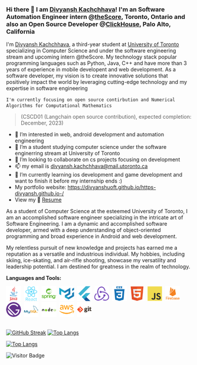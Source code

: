 ### Hi there 👋 I am [Divyansh Kachchhava](https://divyanshuoft.github.io/https-divyansh.github.io-/)! I'm an Software Automation Engineer intern @[theScore](https://www.thescore.com/), Toronto, Ontario and also an Open Source Developer @[ClickHouse](https://clickhouse.com/), Palo Alto, California 

<!--
**rusty-sj/rusty-sj** is a ✨ _special_ ✨ repository as its `README.md` (this file) appears on your GitHub profile.
Here are some ideas to get you started:

- 🔭 I’m currently workingon ...
- 🌱 I’m currently learning ...
- 👯 I’m looking to collaborate on ...
- 🤔 I’m looking for help with ...
- 💬 Ask me about ...
- 📫 How to reach me: ...
- 😄 Pronouns: ...
- ⚡ Fun fact: ...
- 🤔 I’m looking for help with Statistics
- 👯 I’m looking to collaborate on ...
-->

I'm [Divyansh Kachchhava](https://divyanshuoft.github.io/https-divyansh.github.io-/), a third-year student at [University of Toronto](https://www.utoronto.ca/) specializing in Computer Science and under the software engineering stream and upcoming intern @theScore. My technology stack popular programming languages such as Python, Java, C++ and have more than 3 years of experience in mobile developent and web development. As a software developer, my vision is to create innovative solutions that positively impact the world by leveraging cutting-edge technology and my expertise in software engineering
```
I'm currently focusing on open source contirbution and Numerical Algorithms for Computational Mathematics
```
>(CSCD01 (Langchain open source contribution), expected completion: December, 2023)

- 👀 I’m interested in web, android development and automation engineering
- 🌱 I’m a student studying computer science under the software enginerring stream at University of Toronto
- 💞️ I’m looking to collaborate on cs projects focusing on development
- 📫 my email is divyansh.kachchhava@mail.utoronto.ca 
- 🔭 I’m currently learning ios development and game development and want to finish it before my internship ends :)
- My portfolio website: https://divyanshuoft.github.io/https-divyansh.github.io-/
- View my 📝 [Resume](https://divyanshuoft.github.io/https-divyansh.github.io-/DivyanshKachchhava.pdf)

As a student of Computer Science at the esteemed University of Toronto, I am an accomplished software engineer specializing in the intricate art of Software Engineering. I am a dynamic and accomplished software developer, armed with a deep understanding of object-oriented programming and broad experience in Android and web development.

My relentless pursuit of new knowledge and projects has earned me a reputation as a versatile and industrious individual. My hobbies, including skiing, ice-skating, and air-rifle shooting, showcase my versatility and leadership potential. I am destined for greatness in the realm of technology.

**Languages and Tools:** 
<div>
  <img src="https://github.com/devicons/devicon/blob/master/icons/java/java-original-wordmark.svg" title="Java" alt="Java" width="40" height="40"/>&nbsp;
  <img src="https://github.com/devicons/devicon/blob/master/icons/react/react-original-wordmark.svg" title="React" alt="React" width="40" height="40"/>&nbsp;
  <img src="https://github.com/devicons/devicon/blob/master/icons/spring/spring-original-wordmark.svg" title="Spring" alt="Spring" width="40" height="40"/>&nbsp;
  <img src="https://github.com/devicons/devicon/blob/master/icons/materialui/materialui-original.svg" title="Material UI" alt="Material UI" width="40" height="40"/>&nbsp;
  <img src="https://github.com/devicons/devicon/blob/master/icons/flutter/flutter-original.svg" title="Flutter" alt="Flutter" width="40" height="40"/>&nbsp;
  <img src="https://github.com/devicons/devicon/blob/master/icons/redux/redux-original.svg" title="Redux" alt="Redux " width="40" height="40"/>&nbsp;
  <img src="https://github.com/devicons/devicon/blob/master/icons/css3/css3-plain-wordmark.svg"  title="CSS3" alt="CSS" width="40" height="40"/>&nbsp;
  <img src="https://github.com/devicons/devicon/blob/master/icons/html5/html5-original.svg" title="HTML5" alt="HTML" width="40" height="40"/>&nbsp;
  <img src="https://github.com/devicons/devicon/blob/master/icons/javascript/javascript-original.svg" title="JavaScript" alt="JavaScript" width="40" height="40"/>&nbsp;
  <img src="https://github.com/devicons/devicon/blob/master/icons/firebase/firebase-plain-wordmark.svg" title="Firebase" alt="Firebase" width="40" height="40"/>&nbsp;
  <img src="https://github.com/devicons/devicon/blob/master/icons/gatsby/gatsby-original.svg" title="Gatsby"  alt="Gatsby" width="40" height="40"/>&nbsp;
  <img src="https://github.com/devicons/devicon/blob/master/icons/mysql/mysql-original-wordmark.svg" title="MySQL"  alt="MySQL" width="40" height="40"/>&nbsp;
  <img src="https://github.com/devicons/devicon/blob/master/icons/nodejs/nodejs-original-wordmark.svg" title="NodeJS" alt="NodeJS" width="40" height="40"/>&nbsp;
  <img src="https://github.com/devicons/devicon/blob/master/icons/amazonwebservices/amazonwebservices-plain-wordmark.svg" title="AWS" alt="AWS" width="40" height="40"/>&nbsp;
  <img src="https://github.com/devicons/devicon/blob/master/icons/git/git-original-wordmark.svg" title="Git" **alt="Git" width="40" height="40"/>
</div><br>

[![GitHub Streak](http://github-readme-streak-stats.herokuapp.com?user=Divyanshuoft&theme=dark&background=000000)](https://git.io/streak-stats) 
[![Top Langs](https://github-readme-stats.vercel.app/api?username=Divyanshuoft&theme=algolia&show_icons=true)](https://github.com/saifurrahman1193)

[![Top Langs](https://github-readme-stats.vercel.app/api/top-langs/?username=Divyanshuoft&layout=compact)](https://github.com/anuraghazra/github-readme-stats)

![Visitor Badge](https://visitor-badge.laobi.icu/badge?page_id=Divyanshuoft.Divyanshuoft)
